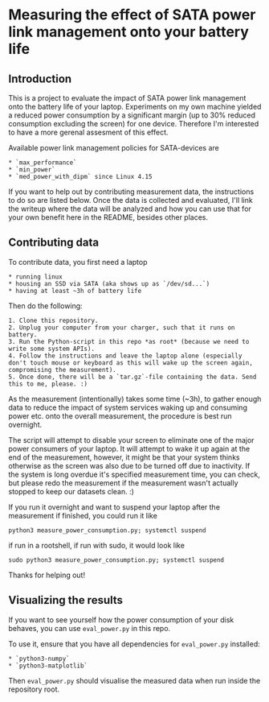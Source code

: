 # Measuring the effect of SATA power link management onto your battery life

## Introduction

This is a project to evaluate the impact of SATA power link management onto the battery life of your laptop.
Experiments on my own machine yielded a reduced power consumption by a significant margin (up to 30% reduced consumption excluding the screen) for one device.
Therefore I'm interested to have a more gerenal assesment of this effect.

Available power link management policies for SATA-devices are

    * `max_performance`
    * `min_power`
    * `med_power_with_dipm` since Linux 4.15

If you want to help out by contributing measurement data, the instructions to do so are listed below.
Once the data is collected and evaluated, I'll link the writeup where the data will be analyzed and how you can use that for your own benefit here in the README, besides other places.


## Contributing data

To contribute data, you first need a laptop

    * running linux
	* housing an SSD via SATA (aka shows up as `/dev/sd...`)
    * having at least ~3h of battery life

Then do the following:

    1. Clone this repository.
	2. Unplug your computer from your charger, such that it runs on battery.
	3. Run the Python-script in this repo *as root* (because we need to write some system APIs).
	4. Follow the instructions and leave the laptop alone (especially don't touch mouse or keyboard as this will wake up the screen again, compromising the measurement).
	5. Once done, there will be a `tar.gz`-file containing the data. Send this to me, please. :)

As the measurement (intentionally) takes some time (~3h), to gather enough data to reduce the impact of system services waking up and consuming power etc. onto the overall measurement, the procedure is best run overnight.

The script will attempt to disable your screen to eliminate one of the major power consumers of your laptop.
It will attempt to wake it up again at the end of the measurement, however, it might be that your system thinks otherwise as the screen was also due to be turned off due to inactivity.
If the system is long overdue it's specified measurement time, you can check, but please redo the measurement if the measurement wasn't actually stopped to keep our datasets clean. :)

If you run it overnight and want to suspend your laptop after the measurement if finished, you could run it like

    python3 measure_power_consumption.py; systemctl suspend

if run in a rootshell, if run with sudo, it would look like

    sudo python3 measure_power_consumption.py; systemctl suspend

Thanks for helping out!

## Visualizing the results

If you want to see yourself how the power consumption of your disk behaves, you can use `eval_power.py` in this repo.

To use it, ensure that you have all dependencies for `eval_power.py` installed:

    * `python3-numpy`
	* `python3-matplotlib`

Then `eval_power.py` should visualise the measured data when run inside the repository root.
